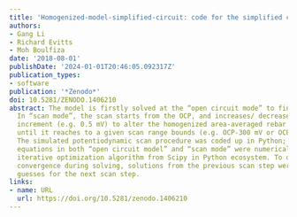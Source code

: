 ```yaml
---
title: 'Homogenized-model-simplified-circuit: code for the simplified circuit model'
authors:
- Gang Li
- Richard Evitts
- Moh Boulfiza
date: '2018-08-01'
publishDate: '2024-01-01T20:46:05.092317Z'
publication_types:
- software
publication: '*Zenodo*'
doi: 10.5281/ZENODO.1406210
abstract: The model is firstly solved at the “open circuit mode” to find the OCP.
  In “scan mode”, the scan starts from the OCP, and increases/ decreases at a small
  increment (e.g. 0.5 mV) to alter the homogenized area-averaged rebar electrode potential,
  until it reaches to a given scan range bounds (e.g. OCP-300 mV or OCP+ 300 mV).
  The simulated potentiodynamic scan procedure was coded up in Python; the group of
  equations in both “open circuit model” and “scan mode” were numerically solved with
  iterative optimization algorithm from Scipy in Python ecosystem. To optimize the
  convergence during solving, solutions from the previous scan step were used as initial
  guesses for the next scan step.
links:
- name: URL
  url: https://doi.org/10.5281/zenodo.1406210
---
```

